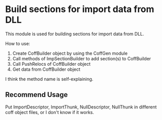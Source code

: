 # Build sections for import data from DLL

This module is used for building sections for import data from DLL.

How to use:

1. Create CoffBuilder object by using the CoffGen module
2. Call methods of ImpSectionBuilder to add section(s) to CoffBuilder
3. Call PushRelocs of CoffBuilder object
4. Get data from CoffBuilder object

I think the method name is self-explaining.


## Recommend Usage

Put ImportDescriptor, ImportThunk, NullDescriptor, NullThunk in different coff object files,
or I don't know if it works.
